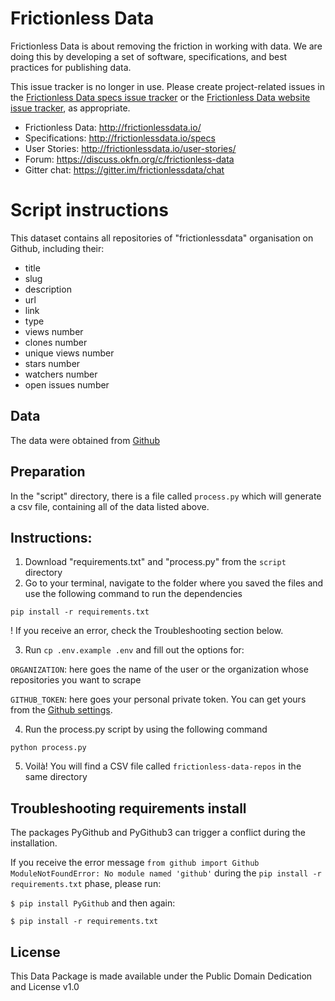 # Frictionless Data

Frictionless Data is about removing the friction in working with data. We are doing this by developing a set of software, specifications, and best practices for publishing data. 

This issue tracker is no longer in use. Please create project-related issues in the [Frictionless Data specs issue tracker](https://github.com/frictionlessdata/specs/issues) or the [Frictionless Data website issue tracker](https://github.com/frictionlessdata/website/issues), as appropriate. 

* Frictionless Data: http://frictionlessdata.io/ 
* Specifications: http://frictionlessdata.io/specs
* User Stories: http://frictionlessdata.io/user-stories/
* Forum: https://discuss.okfn.org/c/frictionless-data
* Gitter chat: https://gitter.im/frictionlessdata/chat

# Script instructions

This dataset contains all repositories of "frictionlessdata" organisation on Github, including their:

* title
* slug
* description
* url 
* link
* type
* views number
* clones number
* unique views number
* stars number
* watchers number
* open issues number 

## Data

The data were obtained from [Github](https://github.com/)

## Preparation

In the "script" directory, there is a file called `process.py` which will generate a csv file, containing all of the data listed above.

## Instructions:

1. Download "requirements.txt" and "process.py" from the `script` directory
2. Go to your terminal, navigate to the folder where you saved the files and use the following command to run the dependencies 

`pip install -r requirements.txt`

! If you receive an error, check the Troubleshooting section below.

3. Run `cp .env.example .env` and fill out the options for: 

`ORGANIZATION`: here goes the name of the user or the organization whose repositories you want to scrape

`GITHUB_TOKEN`: here goes your personal private token. You can get yours from the [Github settings](https://github.com/settings/tokens).

4. Run the process.py script by using the following command

`python process.py`

5. Voilà! You will find a CSV file called `frictionless-data-repos` in the same directory

## Troubleshooting requirements install

The packages PyGithub and PyGithub3 can trigger a conflict during the installation. 

If you receive the error message `from github import Github ModuleNotFoundError: No module named 'github'` during the `pip install -r requirements.txt` phase, please run: 

`$ pip install PyGithub` and then again:

`$ pip install -r requirements.txt`

## License

This Data Package is made available under the Public Domain Dedication and License v1.0

